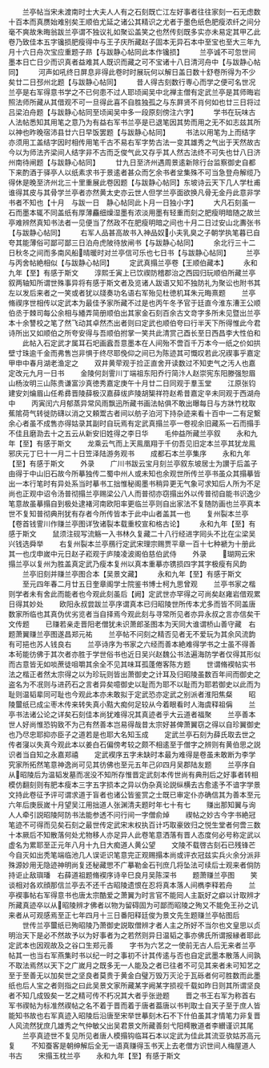 <!-- { "loadSidebar": true } -->
　　兰亭帖当宋未渡南时士大夫人人有之石刻既亡江左好事者往往家刻一石无虑数十百本而真赝始难别矣王顺伯尤延之诸公其精识之尤者于墨色纸色肥瘦浓纤之间分毫不爽故朱晦翁跋兰亭谓不独议礼如聚讼盖笑之也然传刻既多实亦未易定其甲乙此卷乃致佳本五字镵损肥瘦得中与王子庆所藏赵子固本无异石本中至宝也至大三年九月十六日舟次宝应重题子昻【与跋静心帖同此本作镵损】
　　兰亭诚不可忽世间墨本日亡日少而识真者益难其人既识而藏之可不宝诸十八日清河舟中【与跋静心帖同】
　　河声如吼终日屏息非得此卷时时展玩何以解日盖日数十舒卷所得为不少矣廿二日邳州北题【与跋静心帖同】
　　昔人得古刻数行専心而学之便可名世况兰亭是右军得意书学之不已何患不过人耶顷闻吴中北禅主僧有定武兰亭是其师晦岩照法师所藏从其借观不可一旦得此喜不自胜独孤之与东屛贤不肖何如也廿三日将过吕梁泊舟题【与跋静心帖同至顷闻吴中多一段原刻傍注六字】
　　学书在玩味古人法帖悉知其用笔之意乃为有益右军书兰亭是已退笔因其势而用之无不如志兹其所以神也昨晚宿沛县廿六日早饭罢题【与跋静心帖同】
　　书法以用笔为上而结字亦须用工盖结字因时相传用笔千古不易右军字势古法一变其雄秀之气出于天然故古今以为师法齐梁间人结字非不古而乏俊气此又存乎其人然古法终不可失也廿八日济州南待闸题【与跋静心帖同】
　　廿九日至济州遇周景逺新除行台监察御史自都下来酌酒于驿亭人以纸素求书于景逺者甚众而乞余书者坌集殊不可当急登舟解缆乃得休是晚至济州北三十里重展此卷因题【与跋静心帖同】东坡诗云天下几人学杜甫谁得其皮与其骨学兰亭者亦然黄太史亦云世人但学兰亭面欲换凡骨无金丹此意非学书者不知也【十月　与跋一日　静心帖同此卜月一日独小字】
　　大凡石刻虽一石而墨本辄不同盖纸有厚薄麤细燥湿墨有浓淡用墨有轻重而刻之肥瘦明暗随之故兰亭难辨然真知书法者一见便当了然政不在肥瘦明暗之间也十月二日过安山北夀张书【与跋静心帖同】
　　右军人品甚高故书入神品奴小夫乳臭之子朝学执笔暮已自夸其能薄俗可鄙可鄙三日泊舟虎陂待放闸书【与跋静心帖同】
　　余北行三十二日秋冬之间而多南风船晴暖时对兰亭信可乐也七日书【与跋静心帖同】
　　兰亭与丙舍帖絶相似【与跋静心帖同】
　　定武真搨兰亭卷【王顺伯藏本】
　　永和九年【至】有感于斯文
　　淳熙壬寅上已饮禊防稽郡治之西园归玩顺伯所藏兰亭叙两轴知所谓世殊事异将有感于斯文者及览诸人跋语又知不独防礼为聚讼也附书其左以发后来者之一笑或者犹以牋奏功名语右军殆见杜徳机耳朱元晦熹题
　　兰亭脩禊序世相传以定武本为最佳予家所藏不过是也丙午冬予官于廷直今淮东漕王公顺伯丞于棘司每公余相与繙弄简册顺伯出其家金石刻百余古文竒字多所未见暨出兰亭本十余讐校之笔了然飞动其卓然杰出者则曰定武也顺伯夸曰行半天下所得惟此今君诗所出又如顺伯之所夸安得与吾顺伯拊掌一笑共此清赏己酉长至日西昌李大性伯和
　　此帖入石定武才属耳石圯画蠧吾意墨本在人间殆不啻百千万本今一纸之价如拱壁寸珠逾千金而弗售岂非惧于终尽耶俛仰之间已为陈迹其可慨叹若此况禊事乎嘉定甲申中春月湖老渔定之
　　双井黄荦观于捡正直舍开读数过不知吏气之汚人也嘉定改元九月一日书
　　金陵何剡霅川丁端祖东阳乔行简汴人赵崇宪东阳滕强恕眉山杨汝明三山陈贵谦富沙真徳秀嘉定庚午十月廿二日同观于羣玉堂
　　江原张钧建安刘爚眉山任希彞晋陵薛极汉嘉薛绂庐陵胡榘祥符赵希昔嘉定辛未同观于西湖舟中
　　丙寅闰六月郁蒸异常风雨飘迅所藏书画法帖俱不敢出曝每日与方牀竹枕取蕉隂荷气转徙防礴以消之又頼鬻古者间以舫子泊河下持杂迹来看十百中一二有足繋余心者虽不成售亦得姑录其副时自玩焉有定武真搨兰亭一卷视余旧藏系一石而搨手不佳且磨泐去十之五云从新安旧姓得之李日华
　　毛仲益所藏兰亭叙
　　永和九年【至】有感于斯文
　　龙乘云气而上天鳯凰翔于千仞吾见旧定本兰亭其犹龙鳯邪庆元丁巳十一月二十日笠泽陆游务观书
　　成都石本兰亭集序
　　永和九年【至】有感于斯文
　　外录
　　广川书跋云宝月刻兰亭叙东坡居士为讃于后盖子由得于中山旧石故今所摹独传二蜀中州人或未知也余观世所传兰亭书虽众其搨摹皆出一本行笔时有异处系当时摹书工拙惟秘阁墨书稍异更无气象可求知后人所为不足尚也正观中诏令汤普彻搨兰亭赐梁公八人而普彻亦窃搨出外以传普彻自能书识逸少笔意故虽摹搨自到极处逮褚河南欧阳率更临兰亭则自出家法不复随防画也兰亭真本世不复知普彻典刑犹有存者今所传皆本于此中山者盖其一也
　　复州裂本兰亭【卷首钱霅川作赚兰亭图详攷诸裂本载重校宣和格古论】
　　永和九年【至】有感于斯文
　　鼠须注砚写流觞一入书林久复藏二十八行经进字囘头不比在尘梁吴兴钱选舜举
　　右复州裂本兰亭鴈行定武宋理宗赐贾平章一百十七种褫为十册此其一也戊申嵗中元日赵子崧观于庐陵凌波阁伯慈伯武侍
　　外录
　　瑚网云宋搨兰亭以复州为胜盖真定武乃瘦本复州以真本重摹亦镌损四字其字极瘦有风韵
　　兰亭旧刻并赚兰亭图合本【吴景文藏】
　　永和九年【至】有感于斯文
　　至元四年春二月廿五日奎章阁学士院鉴书博士柯九思曾观
　　兰亭书家之楷则学者未有舍此而能者也今观此刻虽后【阙】定武世亦罕得之可尚矣赵雍岩借观累日得其妙处
　　欧阳永叔尝跋兰亭序谓真本已归昭陵世所传本尤多而皆不同盖唐数家所临也其真伪优劣览者当自择焉今观此刻与寻常所见者亦异永叔之言亦信矣干文传题
　　已赚若亲走晋阳老僧犹未识萧郎圣图本为天同大谁谓桥山善守藏　右题萧翼赚兰亭图遂昌郑元祐
　　兰亭帖不问刻之精否见者无不爱玩为其余风流韵有可挹也苏人钱良右
　　兰亭诗序为书家之六经而善本絶难得学书之士虽不得善本茍能彷佛于其次者亦胜于学世俗书也近日吴兴赵魏公书法遍海防学者仅得其形似而古意皆无如啖蔗徒咀嚼其余全不见其味耳孤蓬倦客陈方题
　　世谓脩褉帖实书法之楷正者然太宗得之以为珍玩则皆出萧御史之计耳及归昭陵虽数百年间而御史之盗名为不冺则与进药石之言者异矣噫御史以耻而为耶不以耻而为耶若御史以此而为耻则温韬辈同可耻也今观此本亦未敢拟于定武恐亦定武之别派者淮阳焦粲
　　昭陵蠒纸已成尘枣木传来转失真小黠大痴何足较从今着眼看时人海虞释祖偁
　　兰亭书法诸公论之详矣石刻佳本尚犹难得况其真迹者乎大云道者福聚
　　兰亭善本世人好尚惟恐钩致不为己有然善本岂易得哉昔太宗好甚俾萧翼窃之得以自珍翼御史也乃尽忠耶抑亦臣子之道若是也耶大名知玉成
　　定武兰亭石刻为薛氏取去世之传者寖以失真今观此本以姜白石偏傍考较之颇不相逺至于僧字之辨则有黄伯思之説识者当自知之永嘉郑禧
　　定武褉序五字未缺时本最为难得是卷虽未敢断为李学究家所拓然笔意神逸尚可见其彷佛也至元五年己卯四月吴郡陆友题
　　兰亭序自从昭陵后为温韬发墓而冺没不知所存惟晋定武刻本传世尚有典刑后之好事者转相模仿翻刻则有肥本瘦本三字五字损本之异以伪杂真论説纵横去古愈逺予不谙字学景文持此卷征予评可谓求道于盲者也诸公皆鉴赏之士既已审定仆亦确信其为善本至元六年后庚辰嵗十月望吴江用拙道人张渊清夫题时年七十有七
　　赚出那知翼与询人人牵引説昭陵阿防书法能参透不问行间一字僧俞焯
　　禊帖之妙古今字书絶冠笔迹不可得而见矣石刻之最世传定武宋末权执百计巧取豪敓归之悦生堂者何啻三数十本厥后不知散落何处尤物移人亦足异人此卷笔意洒落有晋人态度何必号称定武以虚名为累耶至正元年八月十九日大痴道人黄公望
　　文陵不载啓古刻石已残锋芒今自灭如出秃笔端临池几人误讵识笔意完正观赐搨本尚或评衣冠兹实兵火余分派非殊源妙用无隐迹神明尚复还秘藏愳不广摹勒金石刊庶几将坠法可续后士观来者倘防持讵止敌璵璠　右薛道祖题脩褉序诗辛巳良月吴陈深书
　　题萧赚兰亭图
　　笑谈相对各欢顔那信兰亭去不还千古昭陵遗恨在忍将真本落人间檇李释若舟
　　兰亭褉事帖右军得意书也唐太宗酷爱之萧翼为时言官不能囘人主翫好之癖以计取辨才所藏真迹卒以从昭陵辨才佛者以物为留碍固为可鄙而昭陵之殉又不能免王孙之讥来者从可观感焉至正七年四月十三日番阳释廷俊为景文先生题赚兰亭帖图后
　　世传兰亭蠒纸已殉昭陵乃萧御史説取僧辨才者人主之所好不当尔也文皇思以贞明治天下是必不然故予以为好事者为之若然则异日温韬之事亦佛氏所谓报縁者耶此定武本也因观故及之谷口生郑元善
　　字书为六艺之一使前无古人后无来者兰亭帖其一也当右军燕集时书以纪一时之事初不计其传逺与否也自定武墨本散落人间孰不取法焉然以天下之广嵗月之既多无一人能及之者已往者不可见其来者未可知艺之至于至善无以加矣世之坚良者莫贵于黄金白璧万毁万灭沦于瓦砾者何可胜数而此墨纸也后人宝之者则指之曰此吴景文家所藏某字阙某字损视千载如昨日则其所谓坚良者不知几成毁矣一艺之精可传不朽况其大者乎张逊题
　　晋之书王右军为称首右军书禊帖为标准然禊帖之名不着于晋而着于唐者葢唐以书判取士自天子至于庶人皆能知书故也右军真迹入昭陵后沿唐至宋举世摹刻木石不下什伯虽其才情笔力非复晋人风流然犹庶几雄秀之气仲敏父出吴君景文所藏善刻弋阳樗散道者李纉谨识其尾
　　兰亭真迹世不复见所见者唐人模搨钩临耳石本以定武为佳此其流亚欤姑苏高元复
　　不知蚕客是朝绅解后全无一语真赚得玉书天上去老僧方识世间人梅屋道人书古
　　宋搨玉枕兰亭
　　永和九年【至】有感于斯文
